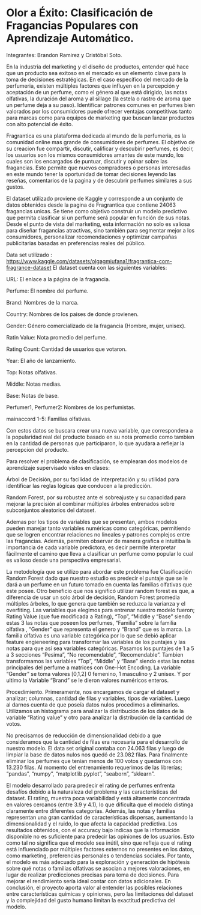 # Olor a Éxito: Clasificación de Fragancias Populares con Aprendizaje Automático.
Integrantes: Brandon Ramirez y Cristóbal Soto.



En la industria del marketing y el diseño de productos, entender qué hace que un producto sea exitoso en el mercado es un elemento clave para la toma de decisiones estratégicas. 
En el caso específico del mercado de la perfumeria, existen múltiples factores que influyen en la percepción y aceptación de un perfume, 
como el género al que está dirigido, las notas olfativas, la duración del aroma y al sillage (la estela o rastro de aroma que un perfume deja a su paso). 
Identificar patrones comunes en perfumes bien valorados por los consumidores puede ofrecer ventajas competitivas tanto para marcas 
como para equipos de marketing que buscan lanzar productos con alto potencial de éxito.

Fragrantica es una plataforma dedicada al mundo de la perfumeria, es la comunidad online mas grande de consumidores de perfumes. El objetivo de su creacion fue compartir, discutir, calificar y descubirir perfumes, es decir, los usuarios son los mismos consumidores amantes de este mundo, los cuales son los encargados de puntuar, discutir y opinar sobre las fragancias. 
Esto permite que nuevos compradores o personas interesadas en este mundo tener la oportunidad de tomar decisiones leyendo las reseñas, comentarios de la pagina y de descubrir perfumes similares a sus gustos.


El dataset utilizado proviene de Kaggle y corresponde a un conjunto de datos obtenidos desde la pagina de Fragrantica que contiene 24063 fragancias unicas.
Se tiene como objetivo construir un modelo predictivo que permita clasificar si un perfume será popular en función de sus notas. 
Desde el punto de vista del marketing, esta información no solo es valiosa para diseñar fragancias atractivas, sino también para segmentar mejor a los consumidores, personalizar recomendaciones y optimizar campañas publicitarias basadas en preferencias reales del público.

Data set utilizado : https://www.kaggle.com/datasets/olgagmiufana1/fragrantica-com-fragrance-dataset
El dataset cuenta con las siguientes variables:
 
URL: El enlace a la página de la fragancia.

Perfume: El nombre del perfume.

Brand: Nombres de la marca.

Country: Nombres de los paises de donde provienen.

Gender: Género comercializado de la fragancia (Hombre, mujer, unisex).

Ratin Value: Nota promedio del perfume. 

Rating Count: Cantidad de usuarios que votaron.

Year: El año de lanzamiento.

Top: Notas olfativas.

Middle: Notas medias.

Base: Notas de base.

Perfumer1, Perfumer2: Nombres de los perfumistas.

mainaccord 1-5: Familias olfativas.

Con estos datos se buscara crear una nueva variable, que correspondera a la popularidad real del producto basado en su nota promedio como tambien en la cantidad de personas que participaron,
lo que ayudara a reflejar la percepcion del producto.

Para resolver el problema de clasificación, se emplearan dos modelos de aprendizaje supervisado vistos en clases:

Árbol de Decisión, por su facilidad de interpretación y su utilidad para identificar las reglas lógicas que conducen a la predicción.

Random Forest, por su robustez ante el sobreajuste y su capacidad para mejorar la precisión al combinar múltiples árboles entrenados sobre subconjuntos aleatorios del dataset.

Ademas por los tipos de variables que se presentan, ambos modelos pueden manejar tanto variables numéricas como categóricas, permitiendo
que se logren encontrar relaciones no lineales y patrones complejos entre las fragancias. Además, permiten observar de manera grafica e intuitiba la importancia de cada variable predictora,
es decir permite interpretar fácilmente el camino que lleva a clasificar un perfume como popular lo cual es valioso desde una perspectiva empresarial.

La metodología que se utilizo para abordar este problema fue Clasificación Random Forest dado que nuestro estudio es predecir el puntaje que se le dará a un perfume en un futuro tomado en cuenta las familias olfativas que este posee.
Otro beneficio que nos significó utilizar random forest es que, a diferencia de usar un solo árbol de decisión, Random Forest promedia múltiples árboles, lo que genera que también se reduzca la varianza y el overfiting.
Las variables que elegimos para entrenar nuestro modelo fueron; Rating Value (que fue modificada a Rating), “Top”, “Middle y “Base” siendo estas 3 las notas que poseen los perfumes, “Familia” sobre la familia olfativa , “Gender” que representa el genero y “Brand” que es la marca.
La familia olfativa es una variable categórica por lo que se debió aplicar feature engieneering para transformar las variables de los puntajes y las notas para que así sea variables categóricas. Pasamos los puntajes de 1 a 5 a 3 secciones “Pesima”, “No recomendable”, “Recomendable”. Tambien transformamos las variables “Top”, “Middle” y “Base” siendo estas las notas principales del perfume a matrices con One-Hot Encoding. La variable “Gender” se toma valores [0,1,2] 0 femenino, 1 masculino y 2 unisex. Y por ultimo la Variable “Brand” se le dieron valores numéricos enteros.

Procedimiento.
Primeramente, nos encargamos de cargar el dataset y analizar; columnas, cantidad de filas y variables, tipos de variables. Luego al darnos cuenta de que poseía datos nulos procedimos a eliminarlos.
Utilizamos un histograma para analizar la distribución de los datos de la variable “Rating value” y otro para analizar la distribución de la cantidad de votos.

No precisamos de reducción de dimensionalidad debido a que consideramos que la cantidad de filas era necesaria para el desarrollo de nuestro modelo. El data set original contaba con 24.063 filas y luego de limpiar la base de datos nulos nos quedó de 23.082 filas. Para finalmente eliminar los perfumes que tenían menos de 100 votos y quedarnos con 13.230 filas.
Al momento del entrenamiento requerimos de las librerías; “pandas”, “numpy”, “matplotlib.pyplot”, “seaborn”, “sklearn”.

El modelo desarrollado para predecir el rating de perfumes enfrenta desafíos debido a la naturaleza del problema y las características del dataset. El rating, muestra poca variabilidad y está altamente concentrada en valores cercanos (entre 3.9 y 4.1), lo que dificulta que el modelo distinga claramente entre diferentes categorías. Además, las notas y familias  representan una gran cantidad de características dispersas, aumentando la dimensionalidad y el ruido, lo que afecta la capacidad predictiva. Los resultados obtenidos, con el accuracy bajo indicaa que la información disponible no es suficiente para predecir las opiniones de los usuarios. 
Esto como tal no significa que el modelo sea inútil, sino que refleja que el rating está influenciado por múltiples factores externos no presentes en los datos, como marketing, preferencias personales o tendencias sociales. 
Por tanto, el modelo es más adecuado para la exploración y generación de hipótesis sobre qué notas o familias olfativas se asocian a mejores valoraciones, en lugar de realizar predicciones precisas para toma de decisiones. 
Para mejorar el rendimiento sería ideal contar con datos adicionales. En conclusión, el proyecto aporta valor al entender las posibles relaciones entre características químicas y opiniones, pero las limitaciones del dataset y la complejidad del gusto humano limitan la exactitud predictiva del modelo.
